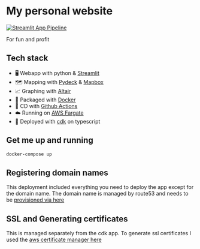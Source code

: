 # My personal website
[![Streamlit App Pipeline](https://github.com/RafaelAMello/rafaelathaydemello-website/actions/workflows/pipeline.yml/badge.svg?branch=main)](https://github.com/RafaelAMello/rafaelathaydemello-website/actions/workflows/pipeline.yml)

For fun and profit
## Tech stack
- 🖥️ Webapp with python & [Streamlit](https://streamlit.io/)
- 🗺️ Mapping with [Pydeck](https://deckgl.readthedocs.io/en/latest/) & [Mapbox](https://www.mapbox.com/)
- 📈 Graphing with [Altair](https://altair-viz.github.io/)
- 🔨 Packaged with [Docker](https://www.docker.com/)
- 👷 CD with [Github Actions](https://github.com/features/actions)
- ☁️ Running on [AWS Fargate](https://aws.amazon.com/fargate/)
- 🚢 Deployed with [cdk](https://docs.aws.amazon.com/cdk/latest/guide/home.html) on typescript
## Get me up and running
```bash
docker-compose up
```

## Registering domain names
This deployment included everything you need to deploy the app except for the domain name.
The domain name is managed by route53 and needs to be [provisioned via here](https://console.aws.amazon.com/route53/v2/home#Dashboard)

## SSL and Generating certificates
This is managed separately from the cdk app.
To generate ssl certificates I used the [aws certificate manager here](https://ap-southeast-2.console.aws.amazon.com/acm/home?region=ap-southeast-2#/)
